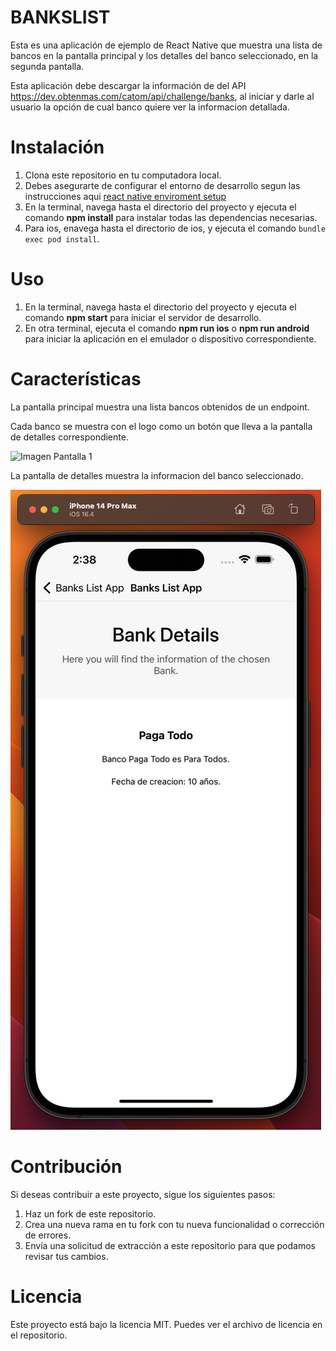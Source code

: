 # BANKSLIST

Esta es una aplicación de ejemplo de React Native que muestra una lista de bancos en la pantalla principal y los detalles del banco seleccionado, en la segunda pantalla.

Esta aplicación debe descargar la información de del API https://dev.obtenmas.com/catom/api/challenge/banks, al iniciar y darle al usuario la opción de cual banco quiere ver la informacion detallada.

# Instalación

1. Clona este repositorio en tu computadora local.
2. Debes asegurarte de configurar el entorno de desarrollo segun las instrucciones aqui [react native enviroment setup](https://reactnative.dev/docs/environment-setup)
3. En la terminal, navega hasta el directorio del proyecto y ejecuta el comando **npm install** para instalar todas las dependencias necesarias.
4. Para ios, enavega hasta el directorio de ios, y ejecuta el comando `bundle exec pod install`.

# Uso

1. En la terminal, navega hasta el directorio del proyecto y ejecuta el comando **npm start** para iniciar el servidor de desarrollo.
2. En otra terminal, ejecuta el comando **npm run ios** o **npm run android** para iniciar la aplicación en el emulador o dispositivo correspondiente.

# Características

La pantalla principal muestra una lista bancos obtenidos de un endpoint.

Cada banco se muestra con el logo como un botón que lleva a la pantalla de detalles correspondiente.

![Imagen Pantalla 1](pantalla_1)

La pantalla de detalles muestra la informacion del banco seleccionado.

![Imagen Pantalla 2](pantalla_2.png)

# Contribución

Si deseas contribuir a este proyecto, sigue los siguientes pasos:

1. Haz un fork de este repositorio.
2. Crea una nueva rama en tu fork con tu nueva funcionalidad o corrección de errores.
3. Envía una solicitud de extracción a este repositorio para que podamos revisar tus cambios.

# Licencia

Este proyecto está bajo la licencia MIT. Puedes ver el archivo de licencia en el repositorio.
